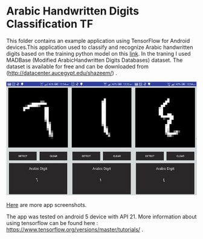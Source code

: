 # Arabic Handwritten Digits Classification TF
This folder contains an example application using TensorFlow for Android devices.This application used to classify and recognize Arabic
handwritten digits based on the training python model on this [link](https://github.com/maidaly/Machine-Learning/tree/master/Python%20Models). In the traning I used MADBase
(Modified ArabicHandwritten Digits Databases) dataset. The dataset is available for free and can be downloaded from (http://datacenter.aucegypt.edu/shazeem/) .

![Image](https://github.com/maidaly/Machine-Learning/blob/master/android%20apps/Images/arabic_digits_demo.JPG)

[Here](https://github.com/maidaly/Machine-Learning/tree/master/android%20apps/Images/Arabic_digits_app_screenshots) are more app screenshots. 

The app was tested on android 5 device with API 21.
More information about using tensorflow can be found here : https://www.tensorflow.org/versions/master/tutorials/ .
